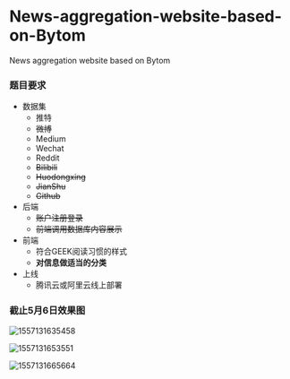 # News-aggregation-website-based-on-Bytom
News aggregation website based on Bytom



### 题目要求

+ 数据集
  + 推特
  + ~~微博~~
  + Medium
  + Wechat
  + Reddit
  + ~~Bilibili~~
  + ~~Huodongxing~~
  + ~~JianShu~~
  + ~~Github~~
+ 后端
  + ~~账户注册登录~~
  + ~~前端调用数据库内容展示~~
+ 前端
  + 符合GEEK阅读习惯的样式
  + **对信息做适当的分类**
+ 上线
  + 腾讯云或阿里云线上部署



### 截止5月6日效果图

![1557131635458](C:\Users\TD21forever\AppData\Roaming\Typora\typora-user-images\1557131635458.png)



![1557131653551](C:\Users\TD21forever\AppData\Roaming\Typora\typora-user-images\1557131653551.png)

![1557131665664](C:\Users\TD21forever\AppData\Roaming\Typora\typora-user-images\1557131665664.png)